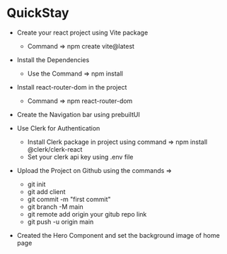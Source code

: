 # QuickStay
- Create your react project using Vite package
  - Command => npm create vite@latest

- Install the Dependencies
  - Use the Command => npm install

- Install  react-router-dom in the project
  - Command => npm react-router-dom

- Create the Navigation bar using prebuiltUI 
- Use Clerk for Authentication
  - Install Clerk package in project using command => npm install @clerk/clerk-react
  - Set your clerk api key using .env file 

- Upload the Project on Github using the commands =>
  - git init
  - git add client
  - git commit -m "first commit"
  - git branch -M main
  - git remote add origin your gitub repo link
  - git push -u origin main

- Created the Hero Component and set the background image of home page